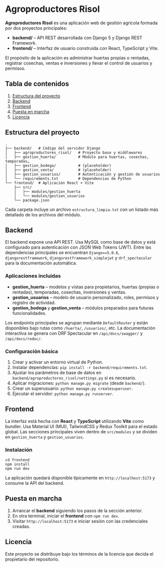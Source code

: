 # Agroproductores Risol

**Agroproductores Risol** es una aplicación web de gestión agrícola formada por dos proyectos principales:

- **backend/** – API REST desarrollada con Django 5 y Django REST Framework.
- **frontend/** – Interfaz de usuario construida con React, TypeScript y Vite.

El propósito de la aplicación es administrar huertas propias o rentadas, registrar cosechas, ventas e inversiones y llevar el control de usuarios y permisos.

## Tabla de contenidos

1. [Estructura del proyecto](#estructura-del-proyecto)
2. [Backend](#backend)
3. [Frontend](#frontend)
4. [Puesta en marcha](#puesta-en-marcha)
5. [Licencia](#licencia)

## Estructura del proyecto

```
.
├── backend/   # Código del servidor Django
│   ├── agroproductores_risol/   # Proyecto base y middlewares
│   ├── gestion_huerta/          # Módulo para huertas, cosechas, temporadas…
│   ├── gestion_bodega/          # (placeholder)
│   ├── gestion_venta/           # (placeholder)
│   ├── gestion_usuarios/        # Autenticación y gestión de usuarios
│   └── requirements.txt         # Dependencias de Python
└── frontend/  # Aplicación React + Vite
    ├── src/
    │   ├── modules/gestion_huerta
    │   └── modules/gestion_usuarios
    └── package.json
```

Cada carpeta incluye un archivo `estructura_limpia.txt` con un listado más detallado de los archivos del módulo.

## Backend

El backend expone una API REST. Usa MySQL como base de datos y está configurado para autenticación con JSON Web Tokens (JWT). Entre las dependencias principales se encuentran `Django==5.0.6`, `djangorestframework`, `djangorestframework_simplejwt` y `drf_spectacular` para la documentación automática.

### Aplicaciones incluidas

- **gestion_huerta** – modelos y vistas para propietarios, huertas (propias o rentadas), temporadas, cosechas, inversiones y ventas.
- **gestion_usuarios** – modelo de usuario personalizado, roles, permisos y registro de actividad.
- **gestion_bodega** y **gestion_venta** – módulos preparados para futuras funcionalidades.

Los endpoints principales se agrupan mediante `DefaultRouter` y están disponibles bajo rutas como `/huerta/`, `/usuarios/`, etc. La documentación interactiva se genera con DRF Spectacular en `/api/docs/swagger/` y `/api/docs/redoc/`.

### Configuración básica

1. Crear y activar un entorno virtual de Python.
2. Instalar dependencias: `pip install -r backend/requirements.txt`.
3. Ajustar los parámetros de base de datos en `backend/agroproductores_risol/settings.py` si es necesario.
4. Aplicar migraciones: `python manage.py migrate` (desde `backend/`).
5. Crear un superusuario: `python manage.py createsuperuser`.
6. Ejecutar el servidor: `python manage.py runserver`.

## Frontend

La interfaz está hecha con **React** y **TypeScript** utilizando **Vite** como bundler. Usa Material UI (MUI), TailwindCSS y Redux Toolkit para el estado global. Las secciones principales viven dentro de `src/modules` y se dividen en `gestion_huerta` y `gestion_usuarios`.

### Instalación

```
cd frontend
npm install
npm run dev
```

La aplicación quedará disponible típicamente en `http://localhost:5173` y consume la API del backend.

## Puesta en marcha

1. Arrancar el **backend** siguiendo los pasos de la sección anterior.
2. En otra terminal, iniciar el **frontend** con `npm run dev`.
3. Visitar `http://localhost:5173` e iniciar sesión con las credenciales creadas.

## Licencia

Este proyecto se distribuye bajo los términos de la licencia que decida el propietario del repositorio.
